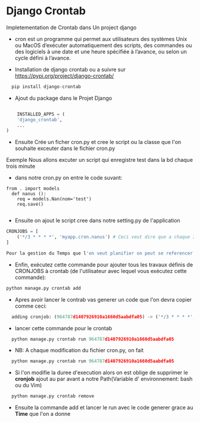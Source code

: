 # Django Crontab
Impletementation de Crontab dans Un project django

- cron est un programme qui permet aux utilisateurs des systèmes Unix ou MacOS d’exécuter automatiquement des scripts, des commandes ou des logiciels à une date et une heure spécifiée à l’avance, ou selon un cycle défini à l’avance.

-  Installation de django crontab ou a suivre sur https://pypi.org/project/django-crontab/

```python
  pip install django-crontab
```

- Ajout du package dans le Projet Django
```python

    INSTALLED_APPS = (
    'django_crontab',
    ...
)
```
- Ensuite Crée un ficher cron.py et cree le script ou la classe que l'on souhaite exceuter dans le fichier cron.py 

Exemple Nous allons excuter un script qui enregistre test dans la bd chaque trois minute
- dans notre cron.py on entre le code suvant:
```
from . import models
  def nanus ():
    req = models.Nan(nom='test')
    req.save()
  
```

- Ensuite on ajout le script cree dans notre setting.py de l'application
```python
CRONJOBS = [
    ('*/3 * * * *', 'myapp.cron.nanus') # Ceci veut dire que a chaque 3minute la Fonction 'nanus' se trouvant dans le fichier **cron.py** cree dans l'application va s'executer.
]

Pour la gestion du Temps que l'on veut planifier on peut se referencer sur le site https://crontab.guru/#*_*_*_*_*

```

- Enfin, exécutez cette commande pour ajouter tous les travaux définis de CRONJOBS à crontab (de l'utilisateur avec lequel vous exécutez cette commande):
```python
python manage.py crontab add
```
- Apres avoir lancer le contrab vas generer un code
que l'on devra copier 
comme ceci:
```python
  adding cronjob: (964787d1407926910a1660d5aabdfa05) -> ('*/3 * * * *', 'myapp.cron.nanus')
```
- lancer cette commande pour le crontab 
```python
  python manage.py crontab run 964787d1407926910a1660d5aabdfa05
```
- NB: A chaque modification du fichier cron.py, on fait

```python
  python manage.py crontab run 964787d1407926910a1660d5aabdfa05
```
 * Si l'on modifie la duree d'execution alors on est oblige de supprimer le **cronjob** ajout au par avant a notre Path(Variable d' environnement: bash ou du Vim) 

```python
  python manage.py crontab remove
```

- Ensuite la commande add et lancer le run avec le code generer grace au **Time** que l'on a donne

